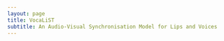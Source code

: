 ```yaml
---
layout: page
title: VocaLiST
subtitle: An Audio-Visual Synchronisation Model for Lips and Voices
---
```


[comment]: <> (<div class="lead mb-0" align="justify" style="padding-bottom: 1em">)

[comment]: <> (The Y-Net model consist of a U-Net conditioned with visual features.  )

[comment]: <> (</div>)

[comment]: <> (![Y-Net]&#40;../img/model.png&#41;  )

[comment]: <> (<div class="lead mb-0" align="justify" style="padding-bottom: 1em">)

[comment]: <> (The system works with chunks of 4n seconds, where n ∈ N. The audio network takes as input a 256×16T n complex spectrogram and returns a complex mask.  The visual network in case of Y-Net-m and Y-Net-mr, is the video network &#40;in red&#41;, which takes as input a set of 100n frames cropped around the mouth of the target singer. In case of Y-Net-g and Y-Net-gr, the visual network is the graph network &#40;in green&#41; which takes as input a sequence of 68n landmarks of the face of the target singer. The visual features are fused with the audio network’s latent space through a FiLM layer &#40;we use T=16&#41;.  The FiLM broadcasts the 256×1×T visual features into the 256×16×T audio ones.  The spatial blocks of the U-Net downsample in both, the frequency and the temporal dimension, while the frequential block downsamples along the frequency dimension only.)

[comment]: <> (<br><br>)

[comment]: <> (Detailed layers are shown below. )

[comment]: <> (</div>)

[comment]: <> (<h3  style="padding-bottom: 10px"> U-Net structure </h3>)

[comment]: <> (<table>)

[comment]: <> (    <tr>)

[comment]: <> (        <td>Block #</td>)

[comment]: <> (        <td>Type of block</td>)

[comment]: <> (        <td>Output channels</td>)

[comment]: <> (        <td>Kernel</td>)

[comment]: <> (        <td>Padding</td>)

[comment]: <> (        <td>Output shape</td>)

[comment]: <> (    </tr>)

[comment]: <> (    <!--<tr>)

[comment]: <> (        <td>-</td>)

[comment]: <> (        <td>Input tensor</td>)

[comment]: <> (        <td>2</td>)

[comment]: <> (        <td>-</td>)

[comment]: <> (        <td>-</td>)

[comment]: <> (        <td>256 x 256</td>)

[comment]: <> (    </tr>-->)

[comment]: <> (    <tr>)

[comment]: <> (        <td>1</td>)

[comment]: <> (        <td>Spatial</td>)

[comment]: <> (        <td>32</td>)

[comment]: <> (        <td>5 x 5</td>)

[comment]: <> (        <td>2</td>)

[comment]: <> (        <td>128 x 128</td>)

[comment]: <> (    </tr>)

[comment]: <> (    <tr>)

[comment]: <> (        <td>2</td>)

[comment]: <> (        <td>Spatial</td>)

[comment]: <> (        <td>64</td>)

[comment]: <> (        <td>5 x 5</td>)

[comment]: <> (        <td>2</td>)

[comment]: <> (        <td>64 x 64</td>)

[comment]: <> (    </tr>)

[comment]: <> (    <tr>)

[comment]: <> (        <td>3</td>)

[comment]: <> (        <td>Spatial</td>)

[comment]: <> (        <td>128</td>)

[comment]: <> (        <td>5 x 5</td>)

[comment]: <> (        <td>2</td>)

[comment]: <> (        <td>32 x 32</td>)

[comment]: <> (    </tr>)

[comment]: <> (    <tr>)

[comment]: <> (        <td>4</td>)

[comment]: <> (        <td>Spatial</td>)

[comment]: <> (        <td>256</td>)

[comment]: <> (        <td>5 x 5</td>)

[comment]: <> (        <td>2</td>)

[comment]: <> (        <td>16 x 16</td>)

[comment]: <> (    </tr>)

[comment]: <> (    <tr>)

[comment]: <> (        <td>5</td>)

[comment]: <> (        <td>Frequential</td>)

[comment]: <> (        <td>256</td>)

[comment]: <> (        <td>5 x 5</td>)

[comment]: <> (        <td>2</td>)

[comment]: <> (        <td>8 x 16</td>)

[comment]: <> (    </tr>)

[comment]: <> (    <tr>)

[comment]: <> (        <td>6</td>)

[comment]: <> (        <td>Frequential</td>)

[comment]: <> (        <td>256</td>)

[comment]: <> (        <td>5 x 5</td>)

[comment]: <> (        <td>2</td>)

[comment]: <> (        <td>4 x 16</td>)

[comment]: <> (    </tr>)

[comment]: <> (    <tr>)

[comment]: <> (        <td>-</td>)

[comment]: <> (        <td>Bottleneck</td>)

[comment]: <> (        <td>256</td>)

[comment]: <> (        <td>3 x 3</td>)

[comment]: <> (        <td>1</td>)

[comment]: <> (        <td>8 x 16</td>)

[comment]: <> (    </tr>)

[comment]: <> (</table>)

[comment]: <> (<br>)

[comment]: <> (<h3  style="padding-bottom: 10px"> Video Network structure </h3>)

[comment]: <> (<table>)

[comment]: <> (    <tr>)

[comment]: <> (        <td>Block #</td>)

[comment]: <> (        <td>Type of block</td>)

[comment]: <> (        <td>Output channels</td>)

[comment]: <> (        <td>Kernel</td>)

[comment]: <> (        <td>Padding</td>)

[comment]: <> (        <td>Stride</td>)

[comment]: <> (        <td>Output shape</td>)

[comment]: <> (    </tr>)

[comment]: <> (    <!--<tr>)

[comment]: <> (        <td>-</td>)

[comment]: <> (        <td>Input tensor</td>)

[comment]: <> (        <td>-</td>)

[comment]: <> (        <td>-</td>)

[comment]: <> (        <td>-</td>)

[comment]: <> (        <td>-</td>)

[comment]: <> (        <td>100 x 100</td>)

[comment]: <> (    </tr>-->)

[comment]: <> (    <tr>)

[comment]: <> (        <td>0</td>)

[comment]: <> (        <td>Basic Stem</td>)

[comment]: <> (        <td>64</td>)

[comment]: <> (        <td>3 x 7 x 7</td>)

[comment]: <> (        <td>1 x 2 x 2</td>)

[comment]: <> (        <td>1 x 3 x 3</td>)

[comment]: <> (        <td>100 x 100</td>)

[comment]: <> (    </tr>)

[comment]: <> (    <tr>)

[comment]: <> (        <td>1</td>)

[comment]: <> (        <td>Spatio-temporal</td>)

[comment]: <> (        <td>64</td>)

[comment]: <> (        <td>3 x 3 x 3</td>)

[comment]: <> (        <td>1 x 1 x 1</td>)

[comment]: <> (        <td>1 x 1 x 1</td>)

[comment]: <> (        <td>100 x 100</td>)

[comment]: <> (    </tr>)

[comment]: <> (    <tr>)

[comment]: <> (        <td>2</td>)

[comment]: <> (        <td>Spatial</td>)

[comment]: <> (        <td>128</td>)

[comment]: <> (        <td>3 x 3</td>)

[comment]: <> (        <td>1 x 1</td>)

[comment]: <> (        <td>2 x 2</td>)

[comment]: <> (        <td>100 x 100</td>)

[comment]: <> (    </tr>)

[comment]: <> (    <tr>)

[comment]: <> (        <td>3</td>)

[comment]: <> (        <td>Spatial</td>)

[comment]: <> (        <td>256</td>)

[comment]: <> (        <td>3 x 3</td>)

[comment]: <> (        <td>1 x 1</td>)

[comment]: <> (        <td>2 x 2</td>)

[comment]: <> (        <td>100 x 100</td>)

[comment]: <> (    </tr>)

[comment]: <> (</table>)

[comment]: <> (<br>)

[comment]: <> (<h3 style="padding-bottom: 10px">Graph Network structure </h3>)

[comment]: <> (<table>)

[comment]: <> (    <tr>)

[comment]: <> (        <td>Block #</td>)

[comment]: <> (        <td>Output channels</td>)

[comment]: <> (        <td>Output shape</td>)

[comment]: <> (    </tr>)

[comment]: <> (    <!--<tr>)

[comment]: <> (        <td>Input tensor</td>)

[comment]: <> (        <td>2</td>)

[comment]: <> (        <td>100 x 68</td>)

[comment]: <> (    </tr>-->)

[comment]: <> (    <tr>)

[comment]: <> (        <td>1</td>)

[comment]: <> (        <td>32</td>)

[comment]: <> (        <td>100 x 68</td>)

[comment]: <> (    </tr>)

[comment]: <> (    <tr>)

[comment]: <> (        <td>2</td>)

[comment]: <> (        <td>32</td>)

[comment]: <> (        <td>100 x 68</td>)

[comment]: <> (    </tr>)

[comment]: <> (    <tr>)

[comment]: <> (        <td>3</td>)

[comment]: <> (        <td>64</td>)

[comment]: <> (        <td>50 x 68</td>)

[comment]: <> (    </tr>)

[comment]: <> (    <tr>)

[comment]: <> (        <td>4</td>)

[comment]: <> (        <td>64</td>)

[comment]: <> (        <td>50 x 68</td>)

[comment]: <> (    </tr>)

[comment]: <> (    <tr>)

[comment]: <> (        <td>5</td>)

[comment]: <> (        <td>128</td>)

[comment]: <> (        <td>25 x 68</td>)

[comment]: <> (    </tr>)

[comment]: <> (    <tr>)

[comment]: <> (        <td>6</td>)

[comment]: <> (        <td>128</td>)

[comment]: <> (        <td>25 x 68</td>)

[comment]: <> (    </tr>)

[comment]: <> (    <tr>)

[comment]: <> (        <td>7</td>)

[comment]: <> (        <td>256</td>)

[comment]: <> (        <td>13 x 68</td>)

[comment]: <> (    </tr>)

[comment]: <> (    <tr>)

[comment]: <> (        <td>8</td>)

[comment]: <> (        <td>256</td>)

[comment]: <> (        <td>13 x 68</td>)

[comment]: <> (    </tr>)

[comment]: <> (</table>)
